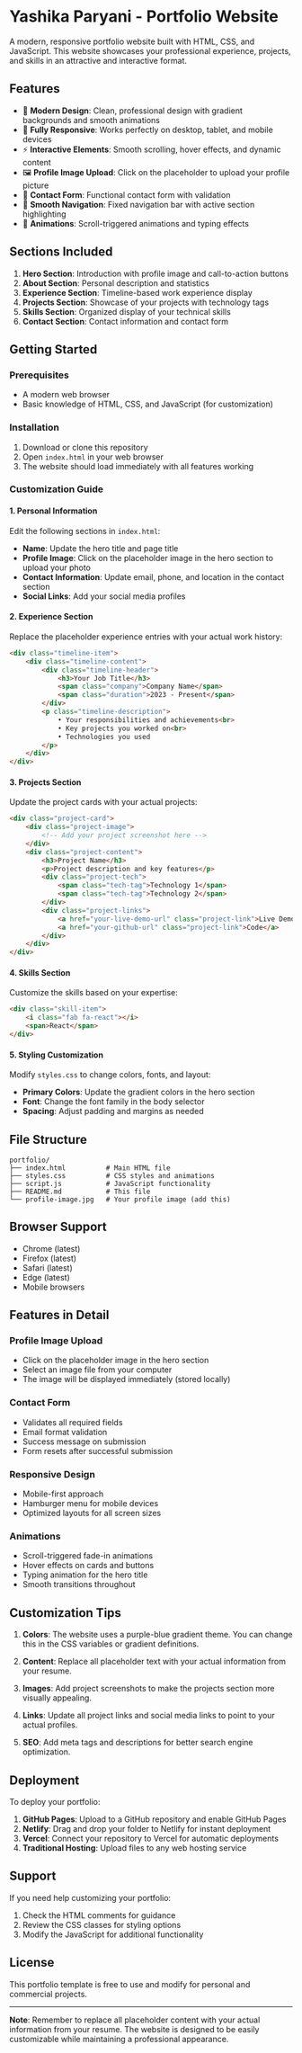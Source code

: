 # Yashika Paryani - Portfolio Website

A modern, responsive portfolio website built with HTML, CSS, and JavaScript. This website showcases your professional experience, projects, and skills in an attractive and interactive format.

## Features

- 🎨 **Modern Design**: Clean, professional design with gradient backgrounds and smooth animations
- 📱 **Fully Responsive**: Works perfectly on desktop, tablet, and mobile devices
- ⚡ **Interactive Elements**: Smooth scrolling, hover effects, and dynamic content
- 🖼️ **Profile Image Upload**: Click on the placeholder to upload your profile picture
- 📧 **Contact Form**: Functional contact form with validation
- 🎯 **Smooth Navigation**: Fixed navigation bar with active section highlighting
- 🌟 **Animations**: Scroll-triggered animations and typing effects

## Sections Included

1. **Hero Section**: Introduction with profile image and call-to-action buttons
2. **About Section**: Personal description and statistics
3. **Experience Section**: Timeline-based work experience display
4. **Projects Section**: Showcase of your projects with technology tags
5. **Skills Section**: Organized display of your technical skills
6. **Contact Section**: Contact information and contact form

## Getting Started

### Prerequisites

- A modern web browser
- Basic knowledge of HTML, CSS, and JavaScript (for customization)

### Installation

1. Download or clone this repository
2. Open `index.html` in your web browser
3. The website should load immediately with all features working

### Customization Guide

#### 1. Personal Information

Edit the following sections in `index.html`:

- **Name**: Update the hero title and page title
- **Profile Image**: Click on the placeholder image in the hero section to upload your photo
- **Contact Information**: Update email, phone, and location in the contact section
- **Social Links**: Add your social media profiles

#### 2. Experience Section

Replace the placeholder experience entries with your actual work history:

```html
<div class="timeline-item">
    <div class="timeline-content">
        <div class="timeline-header">
            <h3>Your Job Title</h3>
            <span class="company">Company Name</span>
            <span class="duration">2023 - Present</span>
        </div>
        <p class="timeline-description">
            • Your responsibilities and achievements<br>
            • Key projects you worked on<br>
            • Technologies you used
        </p>
    </div>
</div>
```

#### 3. Projects Section

Update the project cards with your actual projects:

```html
<div class="project-card">
    <div class="project-image">
        <!-- Add your project screenshot here -->
    </div>
    <div class="project-content">
        <h3>Project Name</h3>
        <p>Project description and key features</p>
        <div class="project-tech">
            <span class="tech-tag">Technology 1</span>
            <span class="tech-tag">Technology 2</span>
        </div>
        <div class="project-links">
            <a href="your-live-demo-url" class="project-link">Live Demo</a>
            <a href="your-github-url" class="project-link">Code</a>
        </div>
    </div>
</div>
```

#### 4. Skills Section

Customize the skills based on your expertise:

```html
<div class="skill-item">
    <i class="fab fa-react"></i>
    <span>React</span>
</div>
```

#### 5. Styling Customization

Modify `styles.css` to change colors, fonts, and layout:

- **Primary Colors**: Update the gradient colors in the hero section
- **Font**: Change the font family in the body selector
- **Spacing**: Adjust padding and margins as needed

## File Structure

```
portfolio/
├── index.html          # Main HTML file
├── styles.css          # CSS styles and animations
├── script.js           # JavaScript functionality
├── README.md           # This file
└── profile-image.jpg   # Your profile image (add this)
```

## Browser Support

- Chrome (latest)
- Firefox (latest)
- Safari (latest)
- Edge (latest)
- Mobile browsers

## Features in Detail

### Profile Image Upload
- Click on the placeholder image in the hero section
- Select an image file from your computer
- The image will be displayed immediately (stored locally)

### Contact Form
- Validates all required fields
- Email format validation
- Success message on submission
- Form resets after successful submission

### Responsive Design
- Mobile-first approach
- Hamburger menu for mobile devices
- Optimized layouts for all screen sizes

### Animations
- Scroll-triggered fade-in animations
- Hover effects on cards and buttons
- Typing animation for the hero title
- Smooth transitions throughout

## Customization Tips

1. **Colors**: The website uses a purple-blue gradient theme. You can change this in the CSS variables or gradient definitions.

2. **Content**: Replace all placeholder text with your actual information from your resume.

3. **Images**: Add project screenshots to make the projects section more visually appealing.

4. **Links**: Update all project links and social media links to point to your actual profiles.

5. **SEO**: Add meta tags and descriptions for better search engine optimization.

## Deployment

To deploy your portfolio:

1. **GitHub Pages**: Upload to a GitHub repository and enable GitHub Pages
2. **Netlify**: Drag and drop your folder to Netlify for instant deployment
3. **Vercel**: Connect your repository to Vercel for automatic deployments
4. **Traditional Hosting**: Upload files to any web hosting service

## Support

If you need help customizing your portfolio:

1. Check the HTML comments for guidance
2. Review the CSS classes for styling options
3. Modify the JavaScript for additional functionality

## License

This portfolio template is free to use and modify for personal and commercial projects.

---

**Note**: Remember to replace all placeholder content with your actual information from your resume. The website is designed to be easily customizable while maintaining a professional appearance. 